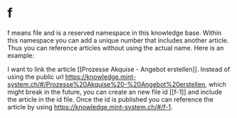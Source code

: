 # f

f means file and is a reserved namespace in this knowledge base. Within this namespace you can add a unique number that includes another article. Thus you can reference articles without using the actual name. Here is an example:

I want to link the article [[Prozesse Akquise - Angebot erstellen]]. Instead of using the public url <https://knowledge.mint-system.ch/#/Prozesse%20Akquise%20-%20Angebot%20erstellen>, which might break in the future, you can create an new file id [[f-1]] and include the article in the id file. Once the id is published you can reference the article by using <https://knowledge.mint-system.ch/#/f-1>.